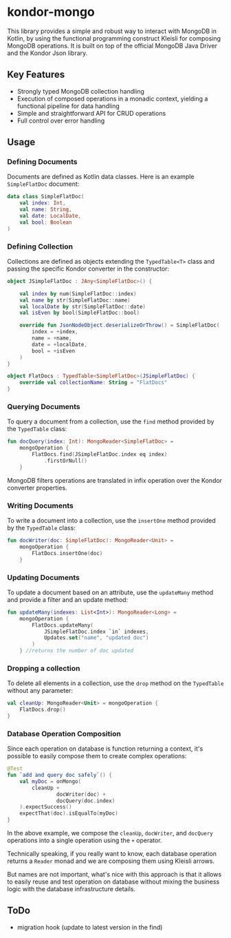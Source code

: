 # kondor-mongo

This library provides a simple and robust way to interact with MongoDB in Kotlin, by using the functional programming
construct Kleisli for composing MongoDB operations. It is built on top of the official MongoDB Java Driver and the
Kondor Json library.

## Key Features

- Strongly typed MongoDB collection handling
- Execution of composed operations in a monadic context, yielding a functional pipeline for data handling
- Simple and straightforward API for CRUD operations
- Full control over error handling

## Usage

### Defining Documents

Documents are defined as Kotlin data classes. Here is an example `SimpleFlatDoc` document:

```kotlin
data class SimpleFlatDoc(
    val index: Int,
    val name: String,
    val date: LocalDate,
    val bool: Boolean
)
```

### Defining Collection

Collections are defined as objects extending the `TypedTable<T>` class and passing the specific Kondor converter in the
constructor:

```kotlin
object JSimpleFlatDoc : JAny<SimpleFlatDoc>() {

    val index by num(SimpleFlatDoc::index)
    val name by str(SimpleFlatDoc::name)
    val localDate by str(SimpleFlatDoc::date)
    val isEven by bool(SimpleFlatDoc::bool)

    override fun JsonNodeObject.deserializeOrThrow() = SimpleFlatDoc(
        index = +index,
        name = +name,
        date = +localDate,
        bool = +isEven
    )
}

object FlatDocs : TypedTable<SimpleFlatDoc>(JSimpleFlatDoc) {
    override val collectionName: String = "FlatDocs"
}
```

### Querying Documents

To query a document from a collection, use the `find` method provided by the `TypedTable` class:

```kotlin
fun docQuery(index: Int): MongoReader<SimpleFlatDoc> =
    mongoOperation {
        FlatDocs.find(JSimpleFlatDoc.index eq index)
            .firstOrNull()
    }
```

MongoDB filters operations are translated in infix operation over the Kondor converter properties.

### Writing Documents

To write a document into a collection, use the `insertOne` method provided by the `TypedTable` class:

```kotlin
fun docWriter(doc: SimpleFlatDoc): MongoReader<Unit> =
    mongoOperation {
        FlatDocs.insertOne(doc)
    }
```

### Updating Documents

To update a document based on an attribute, use the `updateMany` method and provide a filter and an update method:

```kotlin
fun updateMany(indexes: List<Int>): MongoReader<Long> =
    mongoOperation {
        FlatDocs.updateMany(
            JSimpleFlatDoc.index `in` indexes,
            Updates.set("name", "updated doc")
        )
    } //returns the number of doc updated
```

### Dropping a collection

To delete all elements in a collection, use the `drop` method on the `TypedTable` without any parameter:

```kotlin
val cleanUp: MongoReader<Unit> = mongoOperation {
    FlatDocs.drop()
}
```

### Database Operation Composition

Since each operation on database is function returning a context, it's possible to easily compose them to create complex
operations:

```kotlin
@Test
fun `add and query doc safely`() {
    val myDoc = onMongo(
        cleanUp +
                docWriter(doc) +
                docQuery(doc.index)
    ).expectSuccess()
    expectThat(doc).isEqualTo(myDoc)
}
```

In the above example, we compose the `cleanUp`, `docWriter`, and `docQuery` operations into a single operation using
the `+` operator.

Technically speaking, if you really want to know, each database operation returns a `Reader` monad and we are composing
them using Kleisli arrows.

But names are not important, what's nice with this approach is that it allows to easily reuse and test operation on
database without mixing the business logic with the database infrastructure details.

## ToDo

- migration hook (update to latest version in the find)
